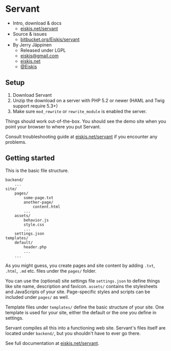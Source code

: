 
# Servant

- Intro, download & docs
	- [eiskis.net/servant](http://www.eiskis.net/servant/)
- Source & issues
	- [bitbucket.org/Eiskis/servant](http://bitbucket.org/Eiskis/servant/)
- By Jerry Jäppinen
	- Released under LGPL
	- [eiskis@gmail.com](mailto:eiskis@gmail.com)
	- [eiskis.net](http://eiskis.net/)
	- [@Eiskis](https://twitter.com/Eiskis)



## Setup

1. Download Servant
2. Unzip the download on a server with PHP 5.2 or newer (HAML and Twig support require 5.3+)
3. Make sure `mod_rewrite` or `rewrite_module` is enabled the server.

Things should work out-of-the-box. You should see the demo site when you point your browser to where you put Servant.

Consult troubleshooting guide at [eiskis.net/servant](http://eiskis.net/servant/site/get-started/installation/) if you encounter any problems.



## Getting started

This is the basic file structure.

	backend/
		...
	site/
		pages/
			some-page.txt
			another-page/
				content.html
			...
		assets/
			behavior.js
			style.css
			...
		settings.json
	templates/
		default/
			header.php
			...
		...

As you might guess, you create pages and site content by adding `.txt`, `.html`, `.md` etc. files under the `pages/` folder.

You can use the (optional) site settings file `settings.json` to define things like site name, description and favicon. `assets/` contains the stylesheets and JavaScripts of your site. Page-specific styles and scripts can be included under `pages/` as well.

Template files under `templates/` define the basic structure of your site. One template is used for your site, either the default or the one you define in settings.

Servant compiles all this into a functioning web site. Servant's files itself are located under `backend/`, but you shouldn't have to ever go there.

See full documentation at [eiskis.net/servant](http://www.eiskis.net/servant/).
